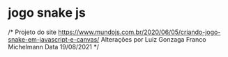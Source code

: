 # jogo snake js

/*
    Projeto do site https://www.mundojs.com.br/2020/06/05/criando-jogo-snake-em-javascript-e-canvas/
    Alterações por Luiz Gonzaga Franco Michelmann
    Data 19/08/2021
*/
